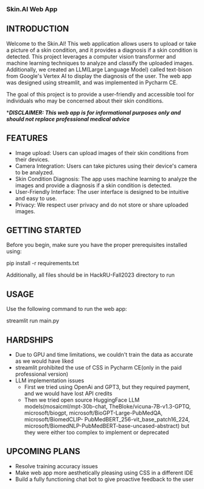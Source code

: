 ### Skin.AI Web App

## INTRODUCTION
Welcome to the Skin.AI! 
This web application allows users to upload or take a picture of a skin condition, and it provides a diagnosis if a skin condition is detected. This project leverages a computer vision transformer and machine learning techniques to analyze and classify the uploaded images. Additionally, we created an LLM(Large Language Model) called text-bison from Google's Vertex AI to display the diagnosis of the user. The web app was designed using streamlit, and was implemented in Pycharm CE. 

The goal of this project is to provide a user-friendly and accessible tool for individuals who may be concerned about their skin conditions. 

****DISCLAIMER: This web app is for informational purposes only and should not replace professional medical advice***

## FEATURES
- Image upload: Users can upload images of their skin conditions from their devices.
- Camera Integration: Users can take pictures using their device's camera to be analyzed.
- Skin Condition Diagnosis: The app uses machine learning to analyze the images and provide a diagnosis if a skin condition is detected.
- User-Friendly Interface: The user interface is designed to be intuitive and easy to use.
- Privacy: We respect user privacy and do not store or share uploaded images.

## GETTING STARTED
Before you begin, make sure you have the proper prerequisites installed using:

pip install -r requirements.txt

Additionally, all files should be in HackRU-Fall2023 directory to run

## USAGE
Use the following command to run the web app:

streamlit run main.py

## HARDSHIPS

- Due to GPU and time limitations, we couldn't train the data as accurate as we would have liked
- streamlit prohibited the use of CSS in Pycharm CE(only in the paid professional version)
- LLM implementation issues
     - First we tried using OpenAi and GPT3, but they required payment, and we would have lost API credits
     - Then we tried open source HuggingFace LLM models(mosaicml/mpt-30b-chat, TheBloke/vicuna-7B-v1.3-GPTQ, microsoft/biogpt, microsoft/BioGPT-Large-PubMedQA, microsoft/BiomedCLIP- 
       PubMedBERT_256-vit_base_patch16_224, microsoft/BiomedNLP-PubMedBERT-base-uncased-abstract) but they were either too complex to implement or deprecated

## UPCOMING PLANS

- Resolve training accuracy issues
- Make web app more aesthetically pleasing using CSS in a different IDE
- Build a fully functioning chat bot to give proactive feedback to the user
